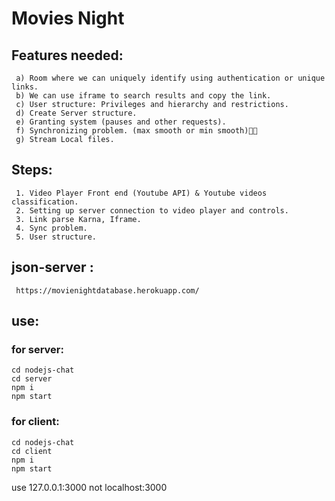 # Movies Night

## Features needed: <br />
     a) Room where we can uniquely identify using authentication or unique links.
     b) We can use iframe to search results and copy the link.
     c) User structure: Privileges and hierarchy and restrictions.
     d) Create Server structure.
     e) Granting system (pauses and other requests).
     f) Synchronizing problem. (max smooth or min smooth)🐱‍🚀
     g) Stream Local files.

## Steps:
     1. Video Player Front end (Youtube API) & Youtube videos classification.
     2. Setting up server connection to video player and controls.
     3. Link parse Karna, Iframe.
     4. Sync problem.
     5. User structure.
## json-server :
     https://movienightdatabase.herokuapp.com/
## use:
### for server:
    cd nodejs-chat
    cd server
    npm i
    npm start
### for client:
    cd nodejs-chat
    cd client
    npm i
    npm start
use 127.0.0.1:3000 not localhost:3000

